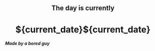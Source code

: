 <h2 align=center>The day is currently</h2>
<h1 align=center><!--TIME BEGIN-->${current_date}${current_date}<!--TIME END--></h1>
<h5>Made by a bored guy</h5>
